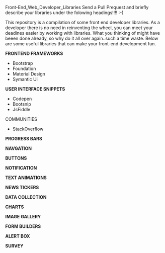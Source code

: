 Front-End_Web_Developer_Libraries
Send a Pull Prequest and briefly describe your libraries under the folowing headings!!!! :-)

This repository is a compilation of some front end developer libraries. As a developer there is no need in reinventing the wheel, you can meet your deadines easier by working with libraries. What you thinking of might have beeen done already, so why do it all over again..such a time waste. Below are some useful libraries that can make your front-end development fun.

**FRONTEND FRAMEWORKS**

- Bootstrap
- Foundation
- Material Design
- Symantic Ui

**USER INTERFACE SNIPPETS** 
- Codepen
- Bootsnip
- JsFiddle

COMMUNITIES
- StackOverflow

**PROGRESS BARS**

**NAVGATION**

**BUTTONS**

**NOTIFICATION**

**TEXT ANIMATIONS**

**NEWS TICKERS**

**DATA COLLECTION**

**CHARTS**

**IMAGE GALLERY**

**FORM BUILDERS**

**ALERT BOX**

**SURVEY**
